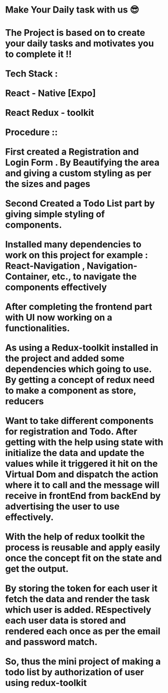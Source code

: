 <h1>Make Your Daily task with us 😎<h1>

<p>The Project is based on to create your daily tasks and motivates you to complete it !!</p>
<p>Tech Stack :<p>
<p>React - Native [Expo]</p>
<p>React Redux - toolkit</p>

<p>Procedure ::</p>

<p>First created a Registration and Login Form . By Beautifying the area and giving a custom styling as per the sizes and pages</p>
<p>Second Created a Todo List part by giving simple styling of components.</p>
<p>Installed many dependencies to work on this project for example : React-Navigation , Navigation-Container, etc., to navigate the components effectively</p>
<p>After completing the frontend part with UI now working on a functionalities.</p>
<p>As using a Redux-toolkit installed in the project and added some dependencies which going to use. By getting a concept of redux need to make a component as store, reducers</p>
<p>Want to take different components for registration and Todo. After getting with the help using state with initialize the data and update the values while it triggered it hit on the Virtual Dom and dispatch the action where it to call and the message will receive in frontEnd from backEnd by advertising the user to use effectively.</p>
<p>With the help of redux toolkit the process is reusable and apply easily once the concept fit on the state and get the output.</p>
<p>By storing the token for each user it fetch the data and render the task which user is added. REspectively each user data is stored and rendered each once as per the email and password match. </p>
<p>So, thus the mini project of making a todo list by authorization of user using redux-toolkit</p>